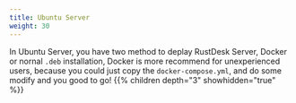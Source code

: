 ```yaml
---
title: Ubuntu Server
weight: 30
---
```

In Ubuntu Server, you have two method to deplay RustDesk Server, Docker or nornal `.deb` installation, Docker is more recommend for unexperienced users, because you could just copy the `docker-compose.yml`, and do some modify and you good to go!
{{% children depth="3" showhidden="true" %}}